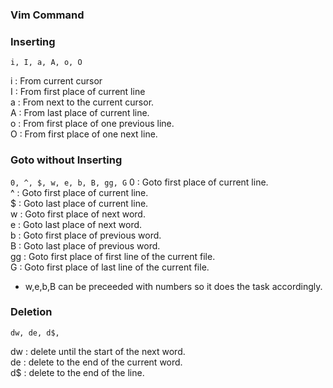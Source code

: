 ### Vim Command

### Inserting  
`i, I, a, A, o, O`

i : From current cursor  
I : From first place of current line  
a : From next to the current cursor.  
A : From last place of current line.  
o : From first place of one previous line.  
O : From first place of one next line.  

### Goto without Inserting  
`0, ^, $, w, e, b, B, gg, G`
0 : Goto first place of current line.  
^ : Goto first place of current line.  
$ : Goto last place of current line.  
w : Goto first place of next word.  
e : Goto last place of next word.  
b : Goto first place of previous word.  
B : Goto last place of previous word.  
gg : Goto first place of first line of the current file.  
G : Goto first place of last line of the current file.  
  
- w,e,b,B can be preceeded with numbers so it does the task accordingly.  


### Deletion  
`dw, de, d$, `
  
dw : delete until the start of the next word.  
de : delete to the end of the current word.  
d$ : delete to the end of the line.  
